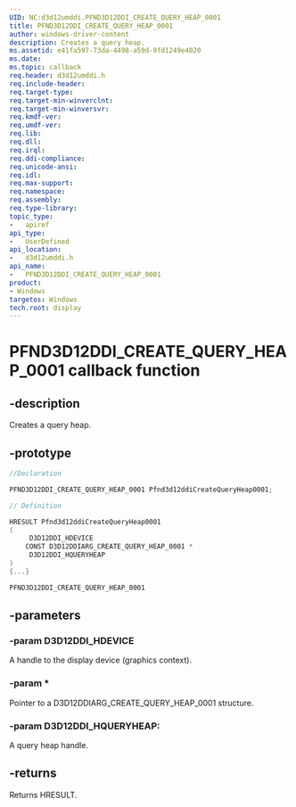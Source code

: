 ```yaml
---
UID: NC:d3d12umddi.PFND3D12DDI_CREATE_QUERY_HEAP_0001
title: PFND3D12DDI_CREATE_QUERY_HEAP_0001
author: windows-driver-content
description: Creates a query heap.
ms.assetid: e41fa597-73da-4498-a59d-9fd1249e4020
ms.date: 
ms.topic: callback
req.header: d3d12umddi.h
req.include-header:
req.target-type:
req.target-min-winverclnt:
req.target-min-winversvr:
req.kmdf-ver:
req.umdf-ver:
req.lib:
req.dll:
req.irql: 
req.ddi-compliance:
req.unicode-ansi:
req.idl:
req.max-support:
req.namespace:
req.assembly:
req.type-library: 
topic_type: 
-	apiref
api_type: 
-	UserDefined
api_location: 
-	d3d12umddi.h
api_name: 
-	PFND3D12DDI_CREATE_QUERY_HEAP_0001
product: 
- Windows
targetos: Windows
tech.root: display
---
```


# PFND3D12DDI_CREATE_QUERY_HEAP_0001 callback function

## -description

Creates a query heap.

## -prototype

```cpp
//Declaration

PFND3D12DDI_CREATE_QUERY_HEAP_0001 Pfnd3d12ddiCreateQueryHeap0001; 

// Definition

HRESULT Pfnd3d12ddiCreateQueryHeap0001 
(
	 D3D12DDI_HDEVICE
	CONST D3D12DDIARG_CREATE_QUERY_HEAP_0001 *
	 D3D12DDI_HQUERYHEAP
)
{...}

PFND3D12DDI_CREATE_QUERY_HEAP_0001 


```

## -parameters

### -param D3D12DDI_HDEVICE  

A handle to the display device (graphics context).
 
### -param * 

Pointer to a D3D12DDIARG_CREATE_QUERY_HEAP_0001 structure.

### -param D3D12DDI_HQUERYHEAP: 

A query heap handle.

## -returns

Returns HRESULT.
